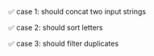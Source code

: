 ✅ case 1: should concat two input strings

✅ case 2: should sort letters

✅ case 3: should filter duplicates